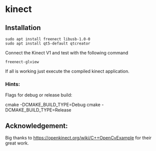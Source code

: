 # kinect

## Installation

    sudo apt install freenect libusb-1.0-0 
    sudo apt install qt5-default qtcreator

Connect the Kinect V1 and test with the following command

    freenect-glview

If all is working just execute the compiled kinect application.

### Hints:

Flags for debug or release build:

cmake -DCMAKE_BUILD_TYPE=Debug
cmake -DCMAKE_BUILD_TYPE=Release

## Acknowledgement:

Big thanks to https://openkinect.org/wiki/C++OpenCvExample for their great work.
